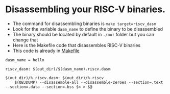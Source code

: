 # Disassembling your RISC-V binaries.

* The command for disassembling binaries is `make target=riscv_dasm`
* Look for the variable `dasm_name` to define the binary to be disassembled
* The binary should be located by default in `./out` folder but you can change that
* Here is the Makefile code that disassembles RISC-V binaries
* This code is already in [Makefile](https://bitbucket.org/taylor-bsg/cse548-18sp-hw/src/master/hw1/Makefile)

```
dasm_name = hello

riscv_dasm: $(out_dir)/$(dasm_name).riscv.dasm

$(out_dir)/%.riscv.dasm: $(out_dir)/%.riscv
	$(OBJDUMP) --disassemble-all --disassemble-zeroes --section=.text --section=.data --section=.bss $< > $@
```
